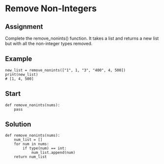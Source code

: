 # Remove Non-Integers

## Assignment

Complete the remove_nonints() function. It takes a list and returns a new list but with all the non-integer types removed.

## Example
    new_list = remove_nonints(["1", 1, "3", "400", 4, 500])
    print(new_list)
    # [1, 4, 500]

## Start
    def remove_nonints(nums):
        pass


## Solution

    def remove_nonints(nums):
        num_list = []
        for num in nums:
            if type(num) == int:
                num_list.append(num)
        return num_list
